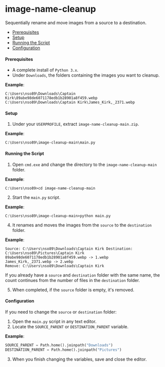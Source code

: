 # image-name-cleanup
Sequentially rename and move images from a source to a destination.

* [Prerequisites](#prerequisites)
* [Setup](#setup)
* [Running the Script](#running-the-script)
* [Configuration](#configuration)

#### <a name="prerequisites"></a>Prerequisites
* A complete install of `Python 3.x`.
* Under `Downloads`, the folders containing the images you want to cleanup.

**Example**:
```
C:\Users\nso89\Downloads\Captain Kirk\89abe98de6071178edb1b28901a8f459.webp
C:\Users\nso89\Downloads\Captain Kirk\James_Kirk,_2371.webp
```

#### <a name="setup"></a>Setup
1. Under your `USERPROFILE`, extract `image-name-cleanup-main.zip`.

**Example**:
```batch
C:\Users\nso89\image-cleanup-main\main.py
```

#### <a name="running-the-script"></a>Running the Script

1. Open `cmd.exe` and change the directory to the `image-name-cleanup-main` folder.

**Example**:
```batch
C:\Users\nso89>cd image-name-cleanup-main
```
2. Start the `main.py` script.

**Example**:
```batch
C:\Users\nso89\image-cleanup-main>python main.py
```

4. It renames and moves the images from the `source` to the `destination` folder.

**Example**:
```batch
Source: C:\Users\nso89\Downloads\Captain Kirk Destination: C:\Users\nso89\Pictures\Captain Kirk
89abe98de6071178edb1b28901a8f459.webp -> 1.webp
James_Kirk,_2371.webp -> 2.webp
Remove: C:\Users\nso89\Downloads\Captain Kirk
```

If you already have a `source` and `destination` folder with the same name, the count continues from the number of files in the `destination` folder.

5. When completed, if the `source` folder is empty, it's removed.

#### <a name="configuration"></a>Configuration

If you need to change the `source` or `destination` folder:

1. Open the `main.py` script in any text editor.
2. Locate the `SOURCE_PARENT` or `DESTINATION_PARENT` variable.

**Example**:
```python
SOURCE_PARENT = Path.home().joinpath("Downloads")
DESTINATION_PARENT = Path.home().joinpath("Pictures")
```
3. When you finish changing the variables, save and close the editor.
